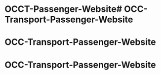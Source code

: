 # OCCT-Passenger-Website# OCC-Transport-Passenger-Website
# OCC-Transport-Passenger-Website
# OCC-Transport-Passenger-Website
